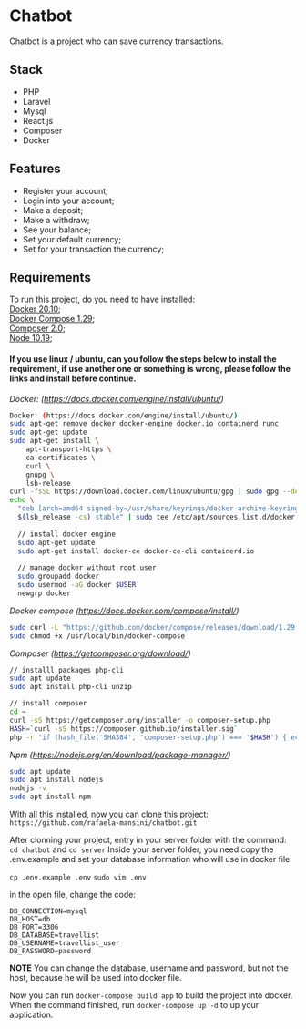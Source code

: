 # Chatbot

Chatbot is a project who can save currency transactions.

## Stack
  - PHP
  - Laravel
  - Mysql
  - React.js
  - Composer
  - Docker

## Features
 - Register your account;
 - Login into your account;
 - Make a deposit;
 - Make a withdraw;
 - See your balance;
 - Set your default currency;
 - Set for your transaction the currency;

## Requirements
To run this project, do you need to have installed:<br/>
[Docker 20.10](https://docs.docker.com/engine/install/ubuntu/);<br/>
[Docker Compose 1.29](https://docs.docker.com/compose/install/);<br/>
[Composer 2.0](https://getcomposer.org/download/);<br/>
[Node 10.19](https://nodejs.org/en/download/package-manager/);<br/>

#### If you use linux / ubuntu, can you follow the steps below to install the requirement, if use another one or something is wrong, please follow the links and install before continue.

<i>Docker: (https://docs.docker.com/engine/install/ubuntu/)</i>
~~~bash
Docker: (https://docs.docker.com/engine/install/ubuntu/)
sudo apt-get remove docker docker-engine docker.io containerd runc
sudo apt-get update
sudo apt-get install \
    apt-transport-https \
    ca-certificates \
    curl \
    gnupg \
    lsb-release
curl -fsSL https://download.docker.com/linux/ubuntu/gpg | sudo gpg --dearmor -o /usr/share/keyrings/docker-archive-keyring.gpg
echo \
  "deb [arch=amd64 signed-by=/usr/share/keyrings/docker-archive-keyring.gpg] https://download.docker.com/linux/ubuntu \
  $(lsb_release -cs) stable" | sudo tee /etc/apt/sources.list.d/docker.list > /dev/null
  
  // install docker engine
  sudo apt-get update
  sudo apt-get install docker-ce docker-ce-cli containerd.io
  
  // manage docker without root user
  sudo groupadd docker
  sudo usermod -aG docker $USER
  newgrp docker 
~~~

<i>Docker compose (https://docs.docker.com/compose/install/)</i>
~~~bash
sudo curl -L "https://github.com/docker/compose/releases/download/1.29.2/docker-compose-$(uname -s)-$(uname -m)" -o /usr/local/bin/docker-compose
sudo chmod +x /usr/local/bin/docker-compose
~~~

<i>Composer (https://getcomposer.org/download/)</i>
~~~bash
// installl packages php-cli
sudo apt update
sudo apt install php-cli unzip

// install composer
cd ~
curl -sS https://getcomposer.org/installer -o composer-setup.php
HASH=`curl -sS https://composer.github.io/installer.sig`
php -r "if (hash_file('SHA384', 'composer-setup.php') === '$HASH') { echo 'Installer verified'; } else { echo 'Installer corrupt'; unlink('composer-setup.php'); } echo PHP_EOL;"
~~~

<i>Npm (https://nodejs.org/en/download/package-manager/)</i>
~~~bash
sudo apt update
sudo apt install nodejs
nodejs -v
sudo apt install npm
~~~

With all this installed, now you can clone this project: `https://github.com/rafaela-mansini/chatbot.git`

After clonning your project, entry in your server folder with the command:
`cd chatbot` and `cd server`
Inside your server folder, you need copy the .env.example and set your database information who will use in docker file:
 
`cp .env.example .env`
`sudo vim .env`

in the open file, change the code:
```
DB_CONNECTION=mysql
DB_HOST=db
DB_PORT=3306
DB_DATABASE=travellist
DB_USERNAME=travellist_user
DB_PASSWORD=password
```
**NOTE**
You can change the database, username and password, but not the host, because he will be used into docker file.

Now you can run `docker-compose build app` to build the project into docker. When the command finished, run `docker-compose up -d` to up your application.
 

